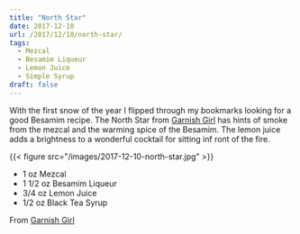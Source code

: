 ```yaml
---
title: "North Star"
date: 2017-12-10
url: /2017/12/10/north-star/
tags:
  - Mezcal
  - Besamim Liqueur
  - Lemon Juice
  - Simple Syrup
draft: false
---
```


With the first snow of the year I flipped through my bookmarks looking for a good Besamim recipe. The North Star from [Garnish Girl](http://www.garnishblog.com/) has hints of smoke from the mezcal and the warming spice of the Besamim. The lemon juice adds a brightness to a wonderful cocktail for sitting inf ront of the fire.

{{< figure src="/images/2017-12-10-north-star.jpg" >}}

* 1 oz Mezcal
* 1 1/2 oz Besamim Liqueur
* 3/4 oz Lemon Juice
* 1/2 oz Black Tea Syrup

From [Garnish Girl](https://www.instagram.com/p/Bam9MDZAq16/)

